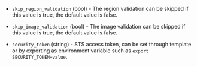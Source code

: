 <!-- Code generated from the comments of the AlicloudAccessConfig struct in builder/alicloud/ecs/access_config.go; DO NOT EDIT MANUALLY -->

-   `skip_region_validation` (bool) - The region validation can be skipped if this value is true, the default
    value is false.
    
-   `skip_image_validation` (bool) - The image validation can be skipped if this value is true, the default
    value is false.
    
-   `security_token` (string) - STS access token, can be set through template or by exporting as
    environment variable such as `export SECURITY_TOKEN=value`.
    